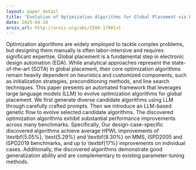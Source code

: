 ```yaml
---
layout: paper_detail
title: "Evolution of Optimization Algorithms for Global Placement via Large Language Models"
date: 2025-04-18
arxiv_url: http://arxiv.org/abs/2504.17801v1
---
```


Optimization algorithms are widely employed to tackle complex problems, but designing them manually is often labor-intensive and requires significant expertise. Global placement is a fundamental step in electronic design automation (EDA). While analytical approaches represent the state-of-the-art (SOTA) in global placement, their core optimization algorithms remain heavily dependent on heuristics and customized components, such as initialization strategies, preconditioning methods, and line search techniques. This paper presents an automated framework that leverages large language models (LLM) to evolve optimization algorithms for global placement. We first generate diverse candidate algorithms using LLM through carefully crafted prompts. Then we introduce an LLM-based genetic flow to evolve selected candidate algorithms. The discovered optimization algorithms exhibit substantial performance improvements across many benchmarks. Specifically, Our design-case-specific discovered algorithms achieve average HPWL improvements of \textbf{5.05\%}, \text{5.29\%} and \textbf{8.30\%} on MMS, ISPD2005 and ISPD2019 benchmarks, and up to \textbf{17\%} improvements on individual cases. Additionally, the discovered algorithms demonstrate good generalization ability and are complementary to existing parameter-tuning methods.
